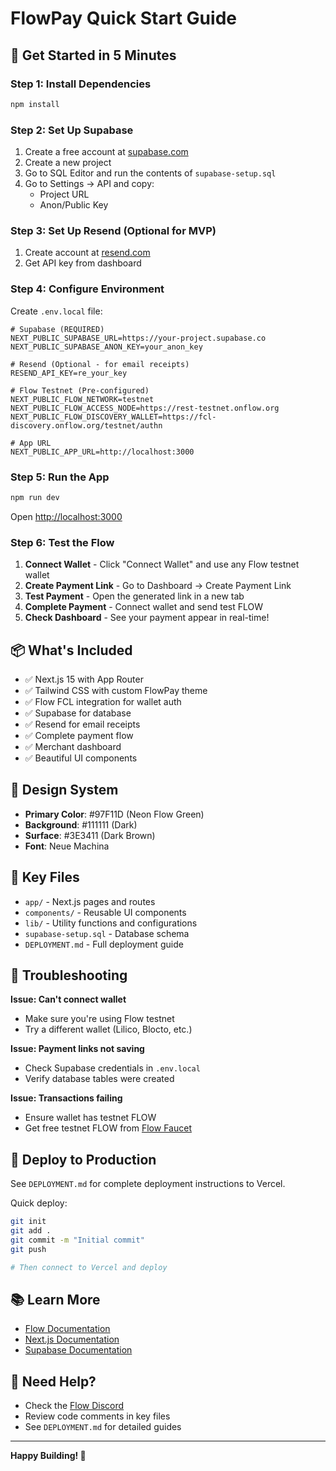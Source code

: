 # FlowPay Quick Start Guide

## 🚀 Get Started in 5 Minutes

### Step 1: Install Dependencies

```bash
npm install
```

### Step 2: Set Up Supabase

1. Create a free account at [supabase.com](https://supabase.com)
2. Create a new project
3. Go to SQL Editor and run the contents of `supabase-setup.sql`
4. Go to Settings → API and copy:
   - Project URL
   - Anon/Public Key

### Step 3: Set Up Resend (Optional for MVP)

1. Create account at [resend.com](https://resend.com)
2. Get API key from dashboard

### Step 4: Configure Environment

Create `.env.local` file:

```env
# Supabase (REQUIRED)
NEXT_PUBLIC_SUPABASE_URL=https://your-project.supabase.co
NEXT_PUBLIC_SUPABASE_ANON_KEY=your_anon_key

# Resend (Optional - for email receipts)
RESEND_API_KEY=re_your_key

# Flow Testnet (Pre-configured)
NEXT_PUBLIC_FLOW_NETWORK=testnet
NEXT_PUBLIC_FLOW_ACCESS_NODE=https://rest-testnet.onflow.org
NEXT_PUBLIC_FLOW_DISCOVERY_WALLET=https://fcl-discovery.onflow.org/testnet/authn

# App URL
NEXT_PUBLIC_APP_URL=http://localhost:3000
```

### Step 5: Run the App

```bash
npm run dev
```

Open [http://localhost:3000](http://localhost:3000)

### Step 6: Test the Flow

1. **Connect Wallet** - Click "Connect Wallet" and use any Flow testnet wallet
2. **Create Payment Link** - Go to Dashboard → Create Payment Link
3. **Test Payment** - Open the generated link in a new tab
4. **Complete Payment** - Connect wallet and send test FLOW
5. **Check Dashboard** - See your payment appear in real-time!

## 📦 What's Included

- ✅ Next.js 15 with App Router
- ✅ Tailwind CSS with custom FlowPay theme
- ✅ Flow FCL integration for wallet auth
- ✅ Supabase for database
- ✅ Resend for email receipts
- ✅ Complete payment flow
- ✅ Merchant dashboard
- ✅ Beautiful UI components

## 🎨 Design System

- **Primary Color**: #97F11D (Neon Flow Green)
- **Background**: #111111 (Dark)
- **Surface**: #3E3411 (Dark Brown)
- **Font**: Neue Machina

## 📝 Key Files

- `app/` - Next.js pages and routes
- `components/` - Reusable UI components
- `lib/` - Utility functions and configurations
- `supabase-setup.sql` - Database schema
- `DEPLOYMENT.md` - Full deployment guide

## 🔧 Troubleshooting

**Issue: Can't connect wallet**
- Make sure you're using Flow testnet
- Try a different wallet (Lilico, Blocto, etc.)

**Issue: Payment links not saving**
- Check Supabase credentials in `.env.local`
- Verify database tables were created

**Issue: Transactions failing**
- Ensure wallet has testnet FLOW
- Get free testnet FLOW from [Flow Faucet](https://testnet-faucet.onflow.org/)

## 🚀 Deploy to Production

See `DEPLOYMENT.md` for complete deployment instructions to Vercel.

Quick deploy:
```bash
git init
git add .
git commit -m "Initial commit"
git push

# Then connect to Vercel and deploy
```

## 📚 Learn More

- [Flow Documentation](https://developers.flow.com)
- [Next.js Documentation](https://nextjs.org/docs)
- [Supabase Documentation](https://supabase.com/docs)

## 🤝 Need Help?

- Check the [Flow Discord](https://discord.gg/flow)
- Review code comments in key files
- See `DEPLOYMENT.md` for detailed guides

---

**Happy Building! 🌊**

